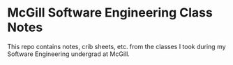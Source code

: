 # McGill Software Engineering Class Notes

This repo contains notes, crib sheets, etc. from the classes I took during my Software Engineering undergrad at McGill. 
